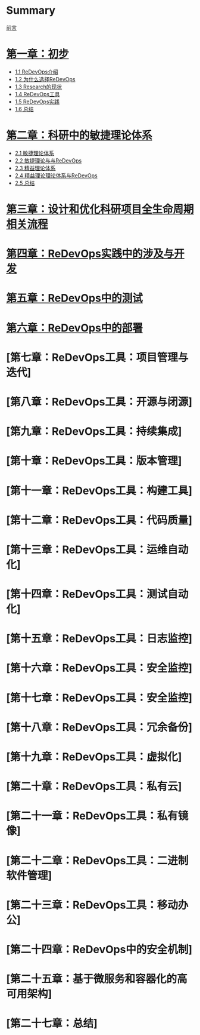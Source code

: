 <!--
 * @Author: Johannes Liu
 * @LastEditors: Johannes Liu
 * @email: iexkliu@gmail.com
 * @github: https://github.com/johannesliu
 * @Date: 2023-03-28 17:21:28
 * @LastEditTime: 2023-04-18 21:44:06
 * @motto: Still water run deep
 * @Description: Modify here please
 * @FilePath: \ReDevOps\src\SUMMARY.md
-->
# Summary

[前言](Prefix/README.md)

# [第一章：初步](Chapter1/1.0-Prelimary.md)

- [1.1 ReDevOps介绍](Chapter1/1.1-Introduction-to-ReDevOps.md)
- [1.2 为什么选择ReDevOps](Chapter1/1.2-Why-ReDevOps.md)
- [1.3 Research的现状](Chapter1/1.3-Current-Research-Style.md)
- [1.4 ReDevOps工具](Chapter1/1.4-ReDevOps-Tools.md)
- [1.5 ReDevOps实践](Chapter1/1.5-ReDevOps-Implementation.md)
- [1.6 总结](Chapter1/1.6-Summary.md)

# [第二章：科研中的敏捷理论体系](Chapter2/2.0-The-Agility-Theory-In-Research.md)

- [2.1 敏捷理论体系](Chapter2/2.1-The-Agility-Theory.md)
- [2.2 敏捷理论与与ReDevOps](Chapter2/2.2-The-Agility-Theory-And-ReDevOps.md)
- [2.3 精益理论体系](Chapter2/2.3-The-Lean-Theory.md)
- [2.4 精益理论理论体系与ReDevOps](Chapter2/2.4-The-Lean-Theory-And-ReDevOps.md)
- [2.5 总结](Chapter2/2.6-Summary.md)

# [第三章：设计和优化科研项目全生命周期相关流程](Chapter3/3.0-Design-And-Optimize-The-Process-Of-Research.md)

# [第四章：ReDevOps实践中的涉及与开发](Chapter3/3.0-Design-And-Optimize-The-Process-Of-Research.md)

# [第五章：ReDevOps中的测试](Chapter3/3.0-Design-And-Optimize-The-Process-Of-Research.md)

# [第六章：ReDevOps中的部署](Chapter3/3.0-Design-And-Optimize-The-Process-Of-Research.md)

# [第七章：ReDevOps工具：项目管理与迭代]

# [第八章：ReDevOps工具：开源与闭源]

# [第九章：ReDevOps工具：持续集成]

# [第十章：ReDevOps工具：版本管理]

# [第十一章：ReDevOps工具：构建工具]

# [第十二章：ReDevOps工具：代码质量]

# [第十三章：ReDevOps工具：运维自动化]

# [第十四章：ReDevOps工具：测试自动化]

# [第十五章：ReDevOps工具：日志监控]

# [第十六章：ReDevOps工具：安全监控]

# [第十七章：ReDevOps工具：安全监控]

# [第十八章：ReDevOps工具：冗余备份]

# [第十九章：ReDevOps工具：虚拟化]

# [第二十章：ReDevOps工具：私有云]

# [第二十一章：ReDevOps工具：私有镜像]

# [第二十二章：ReDevOps工具：二进制软件管理]

# [第二十三章：ReDevOps工具：移动办公]

# [第二十四章：ReDevOps中的安全机制]

# [第二十五章：基于微服务和容器化的高可用架构]

# [第二十七章：总结]
